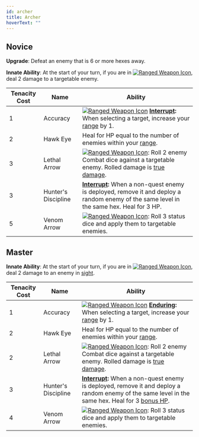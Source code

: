 ```yaml
---
id: archer
title: Archer
hoverText: ""
---
```


## Novice

**Upgrade**: Defeat an enemy that is 6 or more hexes away.

**Innate Ability**: At the start of your turn, if you are in [<img src="/icons/ranged-weapon.svg" alt="Ranged Weapon Icon" class="icon-svg" />](/docs/all/battle-forms/ranged-weapon), deal 2 damage to a targetable enemy.

| Tenacity Cost | Name | Ability |
|-----------|-------|-------|
| 1 | Accuracy | [<img src="/icons/ranged-weapon.svg" alt="Ranged Weapon Icon" class="icon-svg" />](/docs/all/battle-forms/ranged-weapon) **[Interrupt](/docs/all/glossary/interrupt):** When selecting a target, increase your [range](/docs/all/glossary/range) by 1.  |
| 2 | Hawk Eye | Heal for HP equal to the number of enemies within your [range](/docs/all/glossary/range). |
| 3 | Lethal Arrow | [<img src="/icons/ranged-weapon.svg" alt="Ranged Weapon Icon" class="icon-svg" />](/docs/all/battle-forms/ranged-weapon): Roll 2 enemy Combat dice against a targetable enemy. Rolled damage is [true damage](/docs/all/glossary/true-damage). |
| 3 | Hunter's Discipline | **[Interrupt](/docs/all/glossary/interrupt):** When a non-quest enemy is deployed, remove it and deploy a random enemy of the same level in the same hex. Heal for 3 HP. |
| 5 | Venom Arrow | [<img src="/icons/ranged-weapon.svg" alt="Ranged Weapon Icon" class="icon-svg" />](/docs/all/battle-forms/ranged-weapon): Roll 3 status dice and apply them to targetable enemies. |

## Master

**Innate Ability**: At the start of your turn, if you are in [<img src="/icons/ranged-weapon.svg" alt="Ranged Weapon Icon" class="icon-svg" />](/docs/all/battle-forms/ranged-weapon), deal 2 damage to an enemy in [sight](/docs/all/glossary/sight).

| Tenacity Cost | Name | Ability |
|-----------|-------|-------|
| 1 | Accuracy | [<img src="/icons/ranged-weapon.svg" alt="Ranged Weapon Icon" class="icon-svg" />](/docs/all/battle-forms/ranged-weapon) **[Enduring](/docs/all/glossary/enduring):** When selecting a target, increase your [range](/docs/all/glossary/range) by 1.  |
| 2 | Hawk Eye | Heal for HP equal to the number of enemies within your [range](/docs/all/glossary/range). |
| 2 | Lethal Arrow | [<img src="/icons/ranged-weapon.svg" alt="Ranged Weapon Icon" class="icon-svg" />](/docs/all/battle-forms/ranged-weapon): Roll 2 enemy Combat dice against a targetable enemy. Rolled damage is [true damage](/docs/all/glossary/true-damage). |
| 3 | Hunter's Discipline | **[Interrupt](/docs/all/glossary/interrupt):** When a non-quest enemy is deployed, remove it and deploy a random enemy of the same level in the same hex. Heal for 3 [bonus HP](/docs/all/glossary/bonus-hp). |
| 4 | Venom Arrow | [<img src="/icons/ranged-weapon.svg" alt="Ranged Weapon Icon" class="icon-svg" />](/docs/all/battle-forms/ranged-weapon): Roll 3 status dice and apply them to targetable enemies. |

